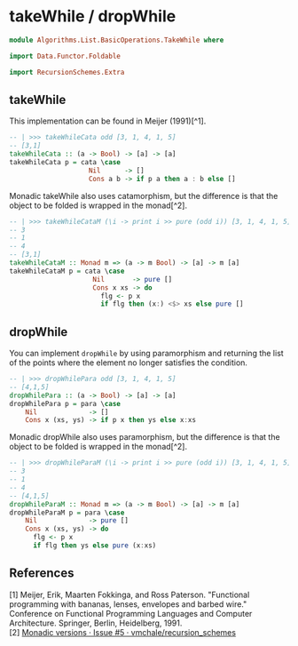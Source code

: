 # takeWhile / dropWhile

```hs
module Algorithms.List.BasicOperations.TakeWhile where

import Data.Functor.Foldable

import RecursionSchemes.Extra
```

## takeWhile

This implementation can be found in Meijer (1991)[^1].

```hs
-- | >>> takeWhileCata odd [3, 1, 4, 1, 5]
-- [3,1]
takeWhileCata :: (a -> Bool) -> [a] -> [a]
takeWhileCata p = cata \case
                    Nil      -> []
                    Cons a b -> if p a then a : b else []
```

Monadic takeWhile also uses catamorphism, but the difference is that the object to be folded is wrapped in the monad[^2].

```hs
-- | >>> takeWhileCataM (\i -> print i >> pure (odd i)) [3, 1, 4, 1, 5]
-- 3
-- 1
-- 4
-- [3,1]
takeWhileCataM :: Monad m => (a -> m Bool) -> [a] -> m [a]
takeWhileCataM p = cata \case
                     Nil       -> pure []
                     Cons x xs -> do
                       flg <- p x
                       if flg then (x:) <$> xs else pure []
```

## dropWhile

You can implement `dropWhile` by using paramorphism and returning the list of the points where the element no longer satisfies the condition.

```hs
-- | >>> dropWhilePara odd [3, 1, 4, 1, 5]
-- [4,1,5]
dropWhilePara :: (a -> Bool) -> [a] -> [a]
dropWhilePara p = para \case
    Nil             -> []
    Cons x (xs, ys) -> if p x then ys else x:xs
```

Monadic dropWhile also uses paramorphism, but the difference is that the object to be folded is wrapped in the monad[^2].

```hs
-- | >>> dropWhileParaM (\i -> print i >> pure (odd i)) [3, 1, 4, 1, 5]
-- 3
-- 1
-- 4
-- [4,1,5]
dropWhileParaM :: Monad m => (a -> m Bool) -> [a] -> m [a]
dropWhileParaM p = para \case
    Nil             -> pure []
    Cons x (xs, ys) -> do
      flg <- p x
      if flg then ys else pure (x:xs)
```

## References
[1] Meijer, Erik, Maarten Fokkinga, and Ross Paterson. "Functional programming with bananas, lenses, envelopes and barbed wire." Conference on Functional Programming Languages and Computer Architecture. Springer, Berlin, Heidelberg, 1991.  
[2] [Monadic versions · Issue #5 · vmchale/recursion_schemes](https://github.com/vmchale/recursion_schemes/issues/5)